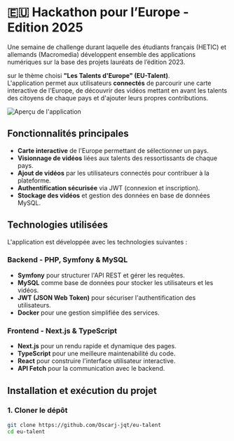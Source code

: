 # 🇪🇺 Hackathon pour l’Europe - Edition 2025

Une semaine de challenge durant laquelle des étudiants français (HETIC) et allemands (Macromedia) développent ensemble des applications numériques sur la base des projets lauréats de l’édition 2023.

sur le thème choisi **"Les Talents d'Europe" (EU-Talent)**.  
L'application permet aux utilisateurs **connectés** de parcourir une carte interactive de l'Europe, de découvrir des vidéos mettant en avant les talents des citoyens de chaque pays et d'ajouter leurs propres contributions.

![Aperçu de l'application](chemin/vers/image.png)

##  Fonctionnalités principales
-  **Carte interactive** de l'Europe permettant de sélectionner un pays.
-  **Visionnage de vidéos** liées aux talents des ressortissants de chaque pays.
-  **Ajout de vidéos** par les utilisateurs connectés pour contribuer à la plateforme.
-  **Authentification sécurisée** via JWT (connexion et inscription).
-  **Stockage des vidéos** et gestion des données en base de données MySQL.


##  Technologies utilisées

L'application est développée avec les technologies suivantes :

### Backend - PHP, Symfony & MySQL
- **Symfony** pour structurer l'API REST et gérer les requêtes.
- **MySQL** comme base de données pour stocker les utilisateurs et les vidéos.
- **JWT (JSON Web Token)** pour sécuriser l'authentification des utilisateurs.
- **Docker** pour une gestion simplifiée des services.

### Frontend - Next.js & TypeScript
- **Next.js** pour un rendu rapide et dynamique des pages.
- **TypeScript** pour une meilleure maintenabilité du code.
- **React** pour construire l'interface utilisateur interactive.
- **API Fetch** pour la communication avec le backend.


## Installation et exécution du projet

### 1. Cloner le dépôt
```bash
git clone https://github.com/Oscarj-jqt/eu-talent
cd eu-talent

